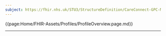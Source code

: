 ```yaml
---
subject: https://fhir.nhs.uk/STU3/StructureDefinition/CareConnect-GPC-MedicationRequest-1
---
```


{{page:Home/FHIR-Assets/Profiles/ProfileOverview.page.md}}

---